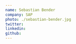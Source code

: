 ```yaml
---
name: Sebastian Bender
company: SAP
photo: ./sebastian-bender.jpg
twitter: 
linkedin: 
github: 
---
```

